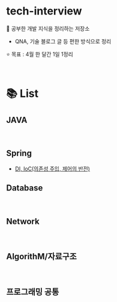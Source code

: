 # tech-interview
📝 공부한 개발 지식을 정리하는 저장소
  - QNA, 기술 블로그 글 등 편한 방식으로 정리
  
⭐️ 목표 : 4월 한 달간 1일 1정리  

<br/>

# 📚 List

## JAVA

<br/>

## Spring
- [DI, IoC(의존성 주입, 제어의 반전)](/spring/DI_IOC.md)

## Database

<br/>

## Network

<br/>

## AlgorithM/자료구조

<br/>

## 프로그래밍 공통 